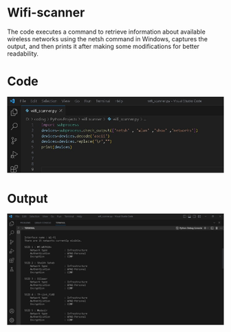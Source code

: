 # Wifi-scanner
The code executes a command to retrieve information about available wireless networks using the netsh command in Windows, captures the output, and then prints it after making some modifications for better readability.

# Code
![log](https://github.com/kinza099/Wifi-scanner/blob/main/Wifi-scanner-code.jpg)

# Output
![log](https://github.com/kinza099/Wifi-scanner/blob/main/Wifi-scanner-code-output.jpg)




